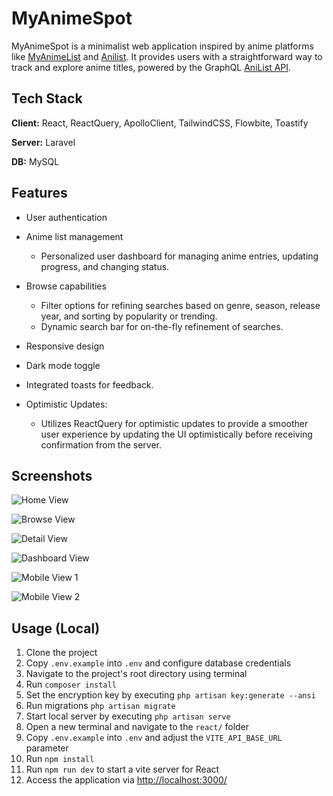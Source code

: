 
# MyAnimeSpot

MyAnimeSpot is a minimalist web application inspired by anime platforms like [MyAnimeList](https://myanimelist.net/) and [Anilist](https://anilist.co/search/anime). It provides users with a straightforward way to track and explore anime titles, powered by the GraphQL  [AniList API](https://anilist.gitbook.io/anilist-apiv2-docs/).


## Tech Stack

**Client:** React, ReactQuery, ApolloClient, TailwindCSS, Flowbite, Toastify 

**Server:** Laravel

**DB:** MySQL


## Features

- User authentication
- Anime list management
    - Personalized user dashboard for managing anime entries, updating progress, and changing status.
- Browse capabilities
    - Filter options for refining searches based on genre, season, release year, and sorting by popularity or trending.
    - Dynamic search bar for on-the-fly refinement of searches.

- Responsive design
- Dark mode toggle
- Integrated toasts for feedback.
- Optimistic Updates:
    - Utilizes ReactQuery for optimistic updates to provide a smoother user experience by updating the UI optimistically before receiving confirmation from the server.


## Screenshots

![Home View](https://i.imgur.com/WLiNPrP.png)

![Browse View](https://i.imgur.com/vkUoZOv.png)

![Detail View](https://i.imgur.com/PSex4eR.png)

![Dashboard View](https://i.imgur.com/qNFprIP.png)

![Mobile View 1](https://i.imgur.com/5SdzI7q.png)

![Mobile View 2](https://i.imgur.com/fsSH9So.png)

## Usage (Local)

1. Clone the project
2. Copy `.env.example` into `.env` and configure database credentials
3. Navigate to the project's root directory using terminal
4. Run `composer install`
5. Set the encryption key by executing `php artisan key:generate --ansi`
6. Run migrations `php artisan migrate`
7. Start local server by executing `php artisan serve`
8. Open a new terminal and navigate to the `react/` folder
9. Copy `.env.example` into `.env` and adjust the `VITE_API_BASE_URL` parameter
10. Run `npm install`
11. Run `npm run dev` to start a vite server for React
12. Access the application via [http://localhost:3000/](http://localhost:3000/)


